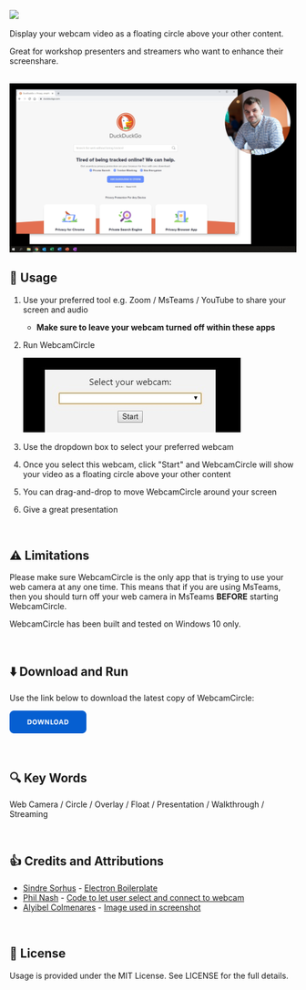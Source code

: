 <br />

<img src="https://i.ibb.co/VjLnGy9/Icon-Webcam-Circle.png" height="120" />

Display your webcam video as a floating circle above your other content.

Great for workshop presenters and streamers who want to enhance their screenshare.

<br />

<img src="images/screenshot.png" width="800" />

<br />

## 📝 Usage

1. Use your preferred tool e.g. Zoom / MsTeams / YouTube to share your screen and audio
    - **Make sure to leave your webcam turned off within these apps**
2. Run WebcamCircle

   ![](images/select.jpg)
3. Use the dropdown box to select your preferred webcam
4. Once you select this webcam, click "Start" and WebcamCircle will show your video as a floating circle above your other content

5. You can drag-and-drop to move WebcamCircle around your screen
6. Give a great presentation

<br />

## ⚠️ Limitations

Please make sure WebcamCircle is the only app that is trying to use your web camera at any one time. This means that if you are using MsTeams, then you should turn off your web camera in MsTeams **BEFORE** starting WebcamCircle.

WebcamCircle has been built and tested on Windows 10 only.

<br />
	
## ⬇️ Download and Run

Use the link below to download the latest copy of WebcamCircle:

[<img src="images/download.png" height="40">](https://github.com/cainhill/WebcamCircle/releases/download/0.0.2/WebcamCircle.0.0.2.exe)

<br />

## 🔍 Key Words

Web Camera / Circle / Overlay / Float / Presentation / Walkthrough / Streaming

<br />

## 👍 Credits and Attributions

* [Sindre Sorhus](https://github.com/sindresorhus) - [Electron Boilerplate](https://github.com/sindresorhus/electron-boilerplate)
* [Phil Nash](https://github.com/philnash) - [Code to let user select and connect to webcam](https://github.com/philnash/mediadevices-camera-selection/blob/master/app.js)
* [Alyibel Colmenares](https://pixabay.com/users/alyibel-3625842) - [Image used in screenshot](https://pixabay.com/photos/entrepreneur-computer-man-office-2326419)

<br />

## 🎨 License

Usage is provided under the MIT License. See LICENSE for the full details.

<br />
